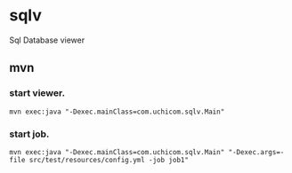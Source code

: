 # sqlv
Sql Database viewer

## mvn
### start viewer.
```
mvn exec:java "-Dexec.mainClass=com.uchicom.sqlv.Main"
```

### start job.
```
mvn exec:java "-Dexec.mainClass=com.uchicom.sqlv.Main" "-Dexec.args=-file src/test/resources/config.yml -job job1"
```
